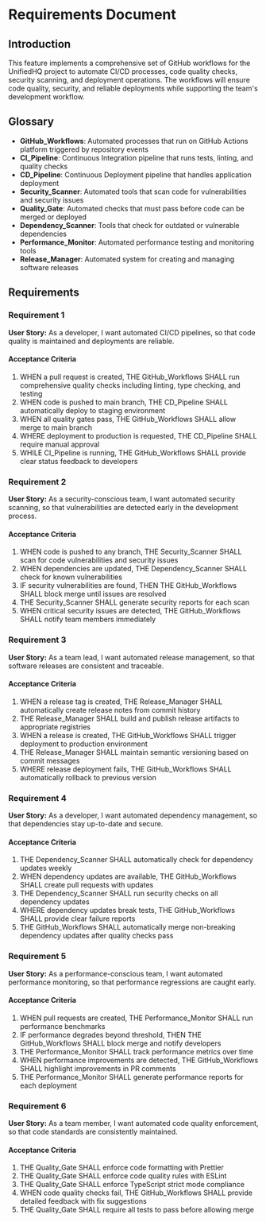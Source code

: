 # Requirements Document

## Introduction

This feature implements a comprehensive set of GitHub workflows for the UnifiedHQ project to automate CI/CD processes, code quality checks, security scanning, and deployment operations. The workflows will ensure code quality, security, and reliable deployments while supporting the team's development workflow.

## Glossary

- **GitHub_Workflows**: Automated processes that run on GitHub Actions platform triggered by repository events
- **CI_Pipeline**: Continuous Integration pipeline that runs tests, linting, and quality checks
- **CD_Pipeline**: Continuous Deployment pipeline that handles application deployment
- **Security_Scanner**: Automated tools that scan code for vulnerabilities and security issues
- **Quality_Gate**: Automated checks that must pass before code can be merged or deployed
- **Dependency_Scanner**: Tools that check for outdated or vulnerable dependencies
- **Performance_Monitor**: Automated performance testing and monitoring tools
- **Release_Manager**: Automated system for creating and managing software releases

## Requirements

### Requirement 1

**User Story:** As a developer, I want automated CI/CD pipelines, so that code quality is maintained and deployments are reliable.

#### Acceptance Criteria

1. WHEN a pull request is created, THE GitHub_Workflows SHALL run comprehensive quality checks including linting, type checking, and testing
2. WHEN code is pushed to main branch, THE CD_Pipeline SHALL automatically deploy to staging environment
3. WHEN all quality gates pass, THE GitHub_Workflows SHALL allow merge to main branch
4. WHERE deployment to production is requested, THE CD_Pipeline SHALL require manual approval
5. WHILE CI_Pipeline is running, THE GitHub_Workflows SHALL provide clear status feedback to developers

### Requirement 2

**User Story:** As a security-conscious team, I want automated security scanning, so that vulnerabilities are detected early in the development process.

#### Acceptance Criteria

1. WHEN code is pushed to any branch, THE Security_Scanner SHALL scan for code vulnerabilities and security issues
2. WHEN dependencies are updated, THE Dependency_Scanner SHALL check for known vulnerabilities
3. IF security vulnerabilities are found, THEN THE GitHub_Workflows SHALL block merge until issues are resolved
4. THE Security_Scanner SHALL generate security reports for each scan
5. WHEN critical security issues are detected, THE GitHub_Workflows SHALL notify team members immediately

### Requirement 3

**User Story:** As a team lead, I want automated release management, so that software releases are consistent and traceable.

#### Acceptance Criteria

1. WHEN a release tag is created, THE Release_Manager SHALL automatically create release notes from commit history
2. THE Release_Manager SHALL build and publish release artifacts to appropriate registries
3. WHEN a release is created, THE GitHub_Workflows SHALL trigger deployment to production environment
4. THE Release_Manager SHALL maintain semantic versioning based on commit messages
5. WHERE release deployment fails, THE GitHub_Workflows SHALL automatically rollback to previous version

### Requirement 4

**User Story:** As a developer, I want automated dependency management, so that dependencies stay up-to-date and secure.

#### Acceptance Criteria

1. THE Dependency_Scanner SHALL automatically check for dependency updates weekly
2. WHEN dependency updates are available, THE GitHub_Workflows SHALL create pull requests with updates
3. THE Dependency_Scanner SHALL run security checks on all dependency updates
4. WHERE dependency updates break tests, THE GitHub_Workflows SHALL provide clear failure reports
5. THE GitHub_Workflows SHALL automatically merge non-breaking dependency updates after quality checks pass

### Requirement 5

**User Story:** As a performance-conscious team, I want automated performance monitoring, so that performance regressions are caught early.

#### Acceptance Criteria

1. WHEN pull requests are created, THE Performance_Monitor SHALL run performance benchmarks
2. IF performance degrades beyond threshold, THEN THE GitHub_Workflows SHALL block merge and notify developers
3. THE Performance_Monitor SHALL track performance metrics over time
4. WHEN performance improvements are detected, THE GitHub_Workflows SHALL highlight improvements in PR comments
5. THE Performance_Monitor SHALL generate performance reports for each deployment

### Requirement 6

**User Story:** As a team member, I want automated code quality enforcement, so that code standards are consistently maintained.

#### Acceptance Criteria

1. THE Quality_Gate SHALL enforce code formatting with Prettier
2. THE Quality_Gate SHALL enforce code quality rules with ESLint
3. THE Quality_Gate SHALL enforce TypeScript strict mode compliance
4. WHEN code quality checks fail, THE GitHub_Workflows SHALL provide detailed feedback with fix suggestions
5. THE Quality_Gate SHALL require all tests to pass before allowing merge